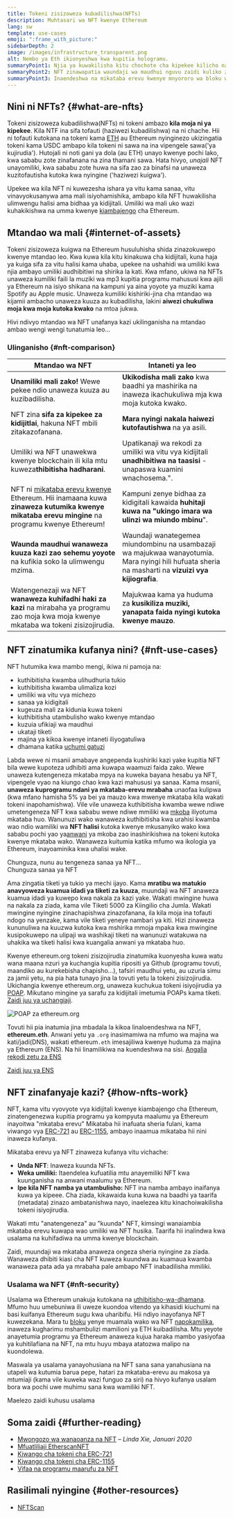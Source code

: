 ```yaml
---
title: Tokeni zisizoweza kubadilishwa(NFTs)
description: Muhtasari wa NFT kwenye Ethereum
lang: sw
template: use-cases
emoji: ":frame_with_picture:"
sidebarDepth: 2
image: /images/infrastructure_transparent.png
alt: Nembo ya Eth ikionyeshwa kwa kupitia hologramu.
summaryPoint1: Njia ya kuwakilisha kitu chochote cha kipekee kilicho na msingi wa Ethereum.
summaryPoint2: NFT zinawapatia waundaji wa maudhui nguvu zaidi kuliko zamani.
summaryPoint3: Inaendeshwa na mikataba erevu kwenye mnyororo wa bloku wa Ethereum.
---
```


## Nini ni NFTs? {#what-are-nfts}

Tokeni zisizoweza kubadilishwa(NFTs) ni tokeni ambazo **kila moja ni ya kipekee**. Kila NTF ina sifa tofauti (haziwezi kubadilishwa) na ni chache. Hii ni tofauti kutokana na tokeni kama [ETH](/glossary/#ether) au Ethereum nyinginezo ukizingatia tokeni kama USDC ambapo kila tokeni ni sawa na ina vipengele sawa('ya kujirudia'). Hutojali ni noti gani ya dola (au ETH) unayo kwenye pochi lako, kwa sababu zote zinafanana na zina thamani sawa. Hata hivyo, _unajali_ NFT unayomiliki, kwa sababu zote huwa na sifa zao za binafsi na unaweza kuzitofautisha kutoka kwa nyingine ('haziwezi kuigwa').

Upekee wa kila NFT ni kuwezesha ishara ya vitu kama sanaa, vitu vinavyokusanywa ama mali isiyohamishika, ambapo kila NFT huwakilisha ulimwengu halisi ama bidhaa ya kidijitali. Umiliki wa mali uko wazi kuhakikishwa na umma kwenye [kiambajengo](/glossary/#blockchain) cha Ethereum.

<YouTube id="Xdkkux6OxfM" />

## Mtandao wa mali {#internet-of-assets}

Tokeni zisizoweza kuigwa na Ethereum husuluhisha shida zinazokuwepo kwenye mtandao leo. Kwa kuwa kila kitu kinakuwa cha kidijitali, kuna haja ya kuiga sifa za vitu halisi kama uhaba, upekee na ushahidi wa umiliki kwa njia ambayo umiliki audhibitiwi na shirika la kati. Kwa mfano, ukiwa na NFTs unaweza kumiliki faili la muziki wa mp3 kupitia programu mahususi kwa ajili ya Ethereum na isiyo shikana na kampuni ya aina yoyote ya muziki kama Spotify au Apple music. Unaweza kumiliki kishiriki-jina cha mtandao wa kijamii ambacho unaweza kuuza au kubadilisha, lakini **aiwezi chukuliwa moja kwa moja kutoka kwako** na mtoa jukwa.

Hivi ndivyo mtandao wa NFT unafanya kazi ukilinganisha na mtandao ambao wengi wengi tunatumia leo...

### Ulinganisho {#nft-comparison}

| Mtandao wa NFT                                                                                                                                                         | Intaneti ya leo                                                                                                                                     |
| ---------------------------------------------------------------------------------------------------------------------------------------------------------------------- | --------------------------------------------------------------------------------------------------------------------------------------------------- |
| **Unamiliki mali zako!** Wewe pekee ndio unaweza kuuza au kuzibadilisha.                                                                                               | **Ukikodisha mali zako** kwa baadhi ya mashirika na inaweza ikachukuliwa mja kwa moja kutoka kwako.                                                 |
| NFT zina **sifa za kipekee za kidijitlai**, hakuna NFT mbili zitakazofanana.                                                                                           | **Mara nyingi nakala haiwezi kutofautishwa** na ya asili.                                                                                           |
| Umiliki wa NFT unawekwa kwenye blockchain ili kila mtu kuweza**thibitisha hadharani**.                                                                                 | Upatikanaji wa rekodi za umiliki wa vitu vya kidijitali **unadhibitiwa na taasisi** - unapaswa kuamini wnachosema.".                                |
| NFT ni [mikataba erevu kwenye](/glossary/#smart-contract) Ethereum. Hii inamaana kuwa **zinaweza kutumika kwenye mikataba erevu mingine** na programu kwenye Ethereum! | Kampuni zenye bidhaa za kidigitali kawaida **huhitaji kuwa na "ukingo imara wa ulinzi wa miundo mbinu**".                                           |
| **Waunda maudhui wanaweza kuuza kazi zao sehemu yoyote** na kufikia soko la ulimwengu mzima.                                                                           | Waundaji wanategemea miundombinu na usambazaji wa majukwaa wanayotumia. Mara nyingi hili hufuata sheria na masharti na **vizuizi vya kijiografia**. |
| Watengenezaji wa NFT **wanaweza kuhifadhi haki za kazi** na mirabaha ya programu zao moja kwa moja kwenye mkataba wa tokeni zisizojirudia.                             | Majukwaa kama ya huduma za **kusikiliza muziki, yanapata faida nyingi kutoka kwenye mauzo**.                                                        |

## NFT zinatumika kufanya nini? {#nft-use-cases}

NFT hutumika kwa mambo mengi, ikiwa ni pamoja na:

- kuthibitisha kwamba ulihudhuria tukio
- kuthibitisha kwamba ulimaliza kozi
- umiliki wa vitu vya michezo
- sanaa ya kidigitali
- kugeuza mali za kidunia kuwa tokeni
- kuthibitisha utambulisho wako kwenye mtandao
- kuzuia ufikiaji wa maudhui
- ukataji tiketi
- majina ya kikoa kwenye intaneti iliyogatuliwa
- dhamana katika [uchumi gatuzi](/glossary/#defi)

Labda wewe ni msanii amabaye angependa kushiriki kazi yake kupitia NFT bila wewe kupoteza udhibiti ama kuwapa waamuzi faida zako. Wewe unaweza kutengeneza mkataba mpya na kuweka bayana hesabu ya NFT, vipengele vyao na kiungo chao kwa kazi mahususi ya sanaa. Kama msanii, **unaweza kuprogramu ndani ya mkataba-erevu mrabaha** unaofaa kulipwa (kwa mfano hamisha 5% ya bei ya mauzo kwa mwenye mkataba kila wakati tokeni inapohamishwa). Vile vile unaweza kuthibitisha kwamba wewe ndiwe umetengeneza NFT kwa sababu wewe ndiwe mmiliki wa [mkoba](/glossary/#wallet) iliyotuma mkataba huo. Wanunuzi wako wanaweza kuthibitisha kwa urahisi kwamba wao ndio wamiliki wa **NFT halisi** kutoka kwenye mkusanyiko wako kwa sababu pochi yao ya[anwani](/glossary/#address) ya mkoba zao inashirikishwa na tokeni kutoka kwenye mkataba wako. Wanaweza kuitumia katika mfumo wa ikologia ya Ethereum, inayoaminika kwa uhalisi wake.

<InfoBanner shouldSpaceBetween emoji=":eyes:" mt="8">
  <div>Chunguza, nunu au tengeneza sanaa ya NFT...</div>
  <ButtonLink href="/dapps/?category=collectibles#explore">
    Chunguza sanaa ya NFT
  </ButtonLink>
</InfoBanner>

Ama zingatia tiketi ya tukio ya mechi ijayo. Kama **mratibu wa matukio anavyoweza kuamua idadi ya tiketi za kuuza**, muundaji wa NFT anaweza kuamua idadi ya kuwepo kwa nakala za kazi yake. Wakati mwingine huwa na nakala za ziada, kama vile Tiketi 5000 za Kiingilio cha Jumla. Wakati mwingine nyingine zinachapishwa zinazofanana, ila kila moja ina tofauti ndogo na yenzake, kama vile tiketi yeneye nambari ya kiti. Hizi zinaweza kununuliwa na kuuzwa kutoka kwa mshirika mmoja mpaka kwa mwingine kusipokuwepo na ulipaji wa washikaji tiketi na wanunuzi watakuwa na uhakika wa tiketi halisi kwa kuangalia anwani ya mkataba huo.

Kwenye ethereum.org tokeni zisizojirudia zinatumika kuonyesha kuwa watu wana maana nzuri ya kuchangia kupitia ripositi ya Github (programu tovuti, maandiko au kurekebisha chapisho...), tafsiri maudhui yetu, au uzuria simu za jamii yetu, na pia hata tunayo jina la tovuti yetu la tokeni zisizojirudia. Ukichangia kwenye ethereum.org, unaweza kuchukua tokeni isiyojirudia ya [POAP](/glossary/#poap). Mikutano mingine ya sarafu za kidijitali imetumia POAPs kama tiketi. [Zaidi juu ya uchangiaji](/contributing/#poap).

![POAP za ethereum.org](./poap.png)

Tovuti hii pia inatumia jina mbadala la kikoa linaloendeshwa na NFT, **ethereum.eth**. Anwani yetu ya `.org` inasimamiwa na mfumo wa majina wa kati/jadi(DNS), wakati ethereum`.eth` imesajiliwa kwenye huduma za majina ya Ethereum (ENS). Na hii linamilikiwa na kuendeshwa na sisi. [Angalia rekodi zetu za ENS](https://app.ens.domains/name/ethereum.eth)

[Zaidi juu ya ENS](https://app.ens.domains)

<Divider />

## NFT zinafanyaje kazi? {#how-nfts-work}

NFT, kama vitu vyovyote vya kidijitali kwenye kiambajengo cha Ethereum, zinatengenezwa kupitia programu ya kompyuta maalumu ya Ethereum inayoitwa "mkataba erevu" Mikataba hii inafuata sheria fulani, kama viwango vya [ERC-721](/glossary/#erc-721) au [ERC-1155](/glossary/#erc-1155), ambayo inaamua mikataba hii nini inaweza kufanya.

Mikataba erevu ya NFT zinaweza kufanya vitu vichache:

- **Unda NFT**: Inaweza kuunda NFTs.
- **Weka umiliki:** Itaendelea kufuatilia mtu anayemiliki NFT kwa kuunganisha na anwani maalumu ya Ethereum.
- **Ipe kila NFT namba ya utambulisho:** NFT ina namba ambayo inaifanya kuwa ya kipeee. Cha ziada, kikawaida kuna kuwa na baadhi ya taarifa (metadata) zinazo ambatanishwa nayo, inaelezea kitu kinachoiwakilisha tokeni isiyojirudia.

Wakati mtu "anatengeneza" au "kuunda" NFT, kimsingi wanaiambia mkataba erevu kuwapa wao umiliki wa NFT husika. Taarifa hii inalindwa kwa usalama na kuhifadiwa na umma kwenye blockchain.

Zaidi, muundaji wa mkataba anaweza ongeza sheria nyingine za ziada. Wanaweza dhibiti kiasi cha NFT kuweza kuundwa au kuamaua kwamba wanaweza pata ada ya mrabaha pale ambapo NFT inabadilisha mmiliki.

### Usalama wa NFT {#nft-security}

Usalama wa Ethereum unakuja kutokana na [uthibitisho-wa-dhamana](/glossary/#pos). Mfumo huu umebuniwa ili uweze kuondoa vitendo ya kihasidi kiuchumi na basi kuifanya Ethereum sugu kwa uharibifu. Hii ndiyo inayofanya NFT kuwezekana. Mara tu [bloku](/glossary/#block) yenye muamala wako wa NFT [napokamilika](/glossary/#finality), inaweza kugharimu mshambulizi mamilioni ya ETH kuibadilisha. Mtu yeyote anayetumia programu ya Ethereum anaweza kujua haraka mambo yasiyofaa ya kuhitilafiana na NFT, na mtu huyu mbaya atatozwa malipo na kuondolewa.

Maswala ya usalama yanayohusiana na NFT sana sana yanahusiana na utapeli wa kutumia barua pepe, hatari za mkataba-erevu au makosa ya mtumiaji (kama vile kuweka wazi funguo za siri) na hivyo kufanya usalam bora wa pochi uwe muhimu sana kwa wamiliki NFT.

<ButtonLink href="/security/">
  Maelezo zaidi kuhusu usalama
</ButtonLink>

## Soma zaidi {#further-reading}

- [Mwongozo wa wanaoanza na NFT](https://linda.mirror.xyz/df649d61efb92c910464a4e74ae213c4cab150b9cbcc4b7fb6090fc77881a95d) – _Linda Xie, Januari 2020_
- [Mfuatliliaji EtherscanNFT](https://etherscan.io/nft-top-contracts)
- [Kiwango cha tokeni cha ERC-721](/developers/docs/standards/tokens/erc-721/)
- [Kiwango cha tokeni cha ERC-1155](/developers/docs/standards/tokens/erc-1155/)
- [Vifaa na programu maarufu za NFT](https://www.ethereum-ecosystem.com/blockchains/ethereum/nfts)

## Rasilimali nyingine {#other-resources}

- [NFTScan](https://nftscan.com/)

<Divider />

<QuizWidget quizKey="nfts" />
